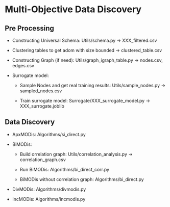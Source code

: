 # Multi-Objective Data Discovery

## Pre Processing

* Constructing Universal Schema: Utils/schema.py -> XXX_filtered.csv

* Clustering tables to get adom with size bounded -> clustered_table.csv

* Constructing Graph (if need): Utils/graph_igraph_table.py -> nodes.csv, edges.csv

* Surrogate model: 

    * Sample Nodes and get real training results: Utils/sample_nodes.py -> sampled_nodes.csv
  
    * Train surrogate model: Surrogate/XXX_surrogate_model.py -> XXX_surrogate.joblib

## Data Discovery

* ApxMODis: Algorithms/si_direct.py

* BiMODis:

    * Build orrelation graph: Utils/correlation_analysis.py -> correlation_graph.csv
  
    * Run BiMODis: Algorithms/bi_direct_corr.py

    * BiMODis without correlation graph: Algorithms/bi_direct.py

* DivMODis: Algorithms/divmodis.py

* IncMODis: Algorithms/incmodis.py

